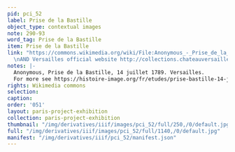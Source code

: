 ```yaml
---
pid: pci_52
label: Prise de la Bastille
object_type: contextual images
note: 290-93
word_tag: Prise de la Bastille
item: Prise de la Bastille
link: "https://commons.wikimedia.org/wiki/File:Anonymous_-_Prise_de_la_Bastille.jpg
  \nAND Versailles official website http://collections.chateauversailles.fr/?permid=permobj_dba081cb-aa6b-4689-9d11-aeaef44a6291"
notes: |-
  Anonymous, Prise de la Bastille, 14 juillet 1789. Versailles.
  For more see https://histoire-image.org/fr/etudes/prise-bastille-14-juillet-1789
rights: Wikimedia commons
selection: 
caption: 
order: '051'
layout: paris-project-exhibition
collection: paris-project-exhibition
thumbnail: "/img/derivatives/iiif/images/pci_52/full/250,/0/default.jpg"
full: "/img/derivatives/iiif/images/pci_52/full/1140,/0/default.jpg"
manifest: "/img/derivatives/iiif/pci_52/manifest.json"
---
```

